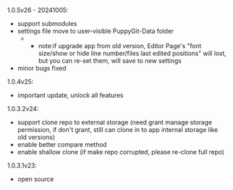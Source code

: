 1.0.5v26 - 20241005:
- support submodules
- settings file move to user-visible PuppyGit-Data folder
  - * note:if upgrade app from old version, Editor Page's "font size/show or hide line number/files last edited positions" will lost, but you can re-set them, will save to new settings
- minor bugs fixed


1.0.4v25:
- important update, unlock all features


1.0.3.2v24:
- support clone repo to external storage (need grant manage storage permission, if don't grant, still can clone in to app internal storage like old versions)
- enable better compare method
- enable shallow clone (if make repo corrupted, please re-clone full repo)


1.0.3.1v23:
- open source

